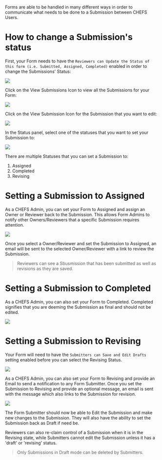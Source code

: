 Forms are able to be handled in many different ways in order to communicate what needs to be done to a Submission between CHEFS Users.

# How to change a Submission's status

First, your Form needs to have the `Reviewers can Update the Status of this form (i.e. Submitted, Assigned, Completed)` enabled in order to change the Submissions' Status:

![](images/status-workflow-settings-2.png)

Click on the View Submissions Icon to view all the Submissions for your Form:

![](images/status-workflow-1.png)

Click on the View Submission Icon for the Submission that you want to edit:

![](images/status-workflow-2.png)

In the Status panel, select one of the statuses that you want to set your Submission to:

![](images/status-workflow-3.png)

There are multiple Statuses that you can set a Submission to:

1. Assigned
2. Completed
3. Revising

# Setting a Submission to Assigned

As a CHEFS Admin, you can set your Form to Assigned and assign an Owner or Reviewer back to the Submission. This allows Form Admins to notify other Owners/Reviewers that a specific Submission requires attention.

![](images/status-workflow-4.png)

Once you select a Owner/Reviewer and set the Submission to Assigned, an email will be sent to the selected Owner/Reviewer with a link to review the Submission.

> Reviewers can see a Sbusmission that has been submitted as well as revisions as they are saved.

# Setting a Submission to Completed

As a CHEFS Admin, you can also set your Form to Completed. Completed signifies that you are deeming the Submission as final and should not be edited.

![](images/status-workflow-5.png)

# Setting a Submission to Revising

Your Form will need to have the `Submitters can Save and Edit Drafts` setting enabled before you can select the Revising Status.

![](images/status-workflow-settings.png)

As a CHEFS Admin, you can also set your Form to Revising and provide an Email to send a notification to any Form Submitter. Once you set the Submission to Revising and provide an optional message, an email is sent with the message which also links to the Submission for revision.

![](images/status-workflow-6.png)

The Form Submitter should now be able to Edit the Submission and make new changes to the Submission. They will also have the ability to set the Submission back as Draft if need be.

Reviewers can also re-claim control of a Submission when it is in the Revising state, while Submitters cannot edit the Submission unless it has a 'draft' or 'revising' status.

> Only Submissions in Draft mode can be deleted by Submitters.
